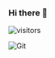 ### Hi there 👋

<!--
**ShuaiGao/ShuaiGao** is a ✨ _special_ ✨ repository because its `README.md` (this file) appears on your GitHub profile.

Here are some ideas to get you started:

- 🔭 I’m currently working on ...
- 🌱 I’m currently learning ...
- 👯 I’m looking to collaborate on ...
- 🤔 I’m looking for help with ...
- 💬 Ask me about ...
- 📫 How to reach me: ...
- 😄 Pronouns: ...
- ⚡ Fun fact: ...
-->

![visitors](https://visitor-badge.glitch.me/badge?page_id=fantingsheng.fantingsheng&left_color=green&right_color=red)

![Git](https://img.shields.io/badge/-Git-F05032?style=flat-square&logo=git&logoColor=white)
